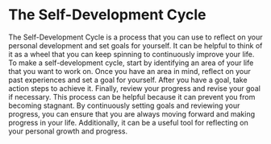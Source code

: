 # The Self-Development Cycle

The Self-Development Cycle is a process that you can use to reflect on your personal development and set goals for yourself. It can be helpful to think of it as a wheel that you can keep spinning to continuously improve your life. To make a self-development cycle, start by identifying an area of your life that you want to work on. Once you have an area in mind, reflect on your past experiences and set a goal for yourself. After you have a goal, take action steps to achieve it. Finally, review your progress and revise your goal if necessary. This process can be helpful because it can prevent you from becoming stagnant. By continuously setting goals and reviewing your progress, you can ensure that you are always moving forward and making progress in your life. Additionally, it can be a useful tool for reflecting on your personal growth and progress.
